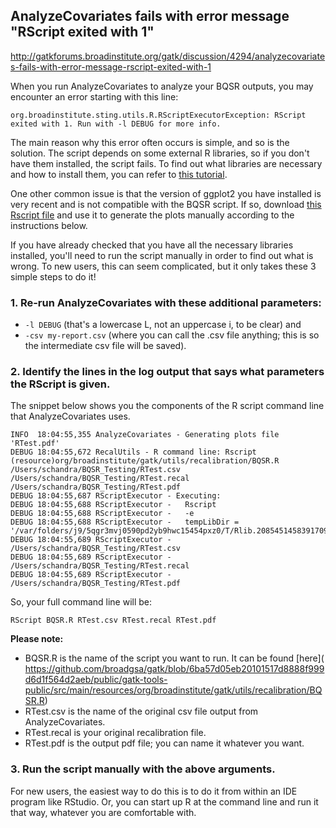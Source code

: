 ## AnalyzeCovariates fails with error message "RScript exited with 1"

http://gatkforums.broadinstitute.org/gatk/discussion/4294/analyzecovariates-fails-with-error-message-rscript-exited-with-1

<p>When you run AnalyzeCovariates to analyze your BQSR outputs, you may encounter an error starting with this line:</p>
<pre><code class="pre_md">org.broadinstitute.sting.utils.R.RScriptExecutorException: RScript exited with 1. Run with -l DEBUG for more info.</code class="pre_md"></pre>
<p>The main reason why this error often occurs is simple, and so is the solution. The script depends on some external R libraries, so if you don't have them installed, the script fails. To find out what libraries are necessary and how to install them, you can refer to <a href="http://www.broadinstitute.org/gatk/guide/article?id=2899">this tutorial</a>.</p>
<p>One other common issue is that the version of ggplot2 you have installed is very recent and is not compatible with the BQSR script. If so, download <a href="https://github.com/broadgsa/gatk/blob/6ba57d05eb20101517d8888f999d6d1f564d2aeb/public/gatk-tools-public/src/main/resources/org/broadinstitute/gatk/utils/recalibration/BQSR.R">this Rscript file</a> and use it to generate the plots manually according to the instructions below.</p>
<p>If you have already checked that you have all the necessary libraries installed, you'll need to run the script manually in order to find out what is wrong. To new users, this can seem complicated, but it only takes these 3 simple steps to do it! </p>
<h3>1. Re-run AnalyzeCovariates with these additional parameters:</h3>
<ul>
<li><code>-l DEBUG</code> (that's a lowercase L, not an uppercase i, to be clear) and</li>
<li><code>-csv my-report.csv</code> (where you can call the .csv file anything; this is so the intermediate csv file will be saved).</li>
</ul>
<h3>2. Identify the lines in the log output that says what parameters the RScript is given.</h3>
<p>The snippet below shows you the components of the R script command line that AnalyzeCovariates uses.</p>
<pre><code class="pre_md">INFO  18:04:55,355 AnalyzeCovariates - Generating plots file 'RTest.pdf' 
DEBUG 18:04:55,672 RecalUtils - R command line: Rscript (resource)org/broadinstitute/gatk/utils/recalibration/BQSR.R /Users/schandra/BQSR_Testing/RTest.csv /Users/schandra/BQSR_Testing/RTest.recal /Users/schandra/BQSR_Testing/RTest.pdf 
DEBUG 18:04:55,687 RScriptExecutor - Executing: 
DEBUG 18:04:55,688 RScriptExecutor -   Rscript 
DEBUG 18:04:55,688 RScriptExecutor -   -e 
DEBUG 18:04:55,688 RScriptExecutor -   tempLibDir = '/var/folders/j9/5qgr3mvj0590pd2yb9hwc15454pxz0/T/Rlib.2085451458391709180';source('/var/folders/j9/5qgr3mvj0590pd2yb9hwc15454pxz0/T/BQSR.761775214345441497.R'); 
DEBUG 18:04:55,689 RScriptExecutor -   /Users/schandra/BQSR_Testing/RTest.csv 
DEBUG 18:04:55,689 RScriptExecutor -   /Users/schandra/BQSR_Testing/RTest.recal 
DEBUG 18:04:55,689 RScriptExecutor -   /Users/schandra/BQSR_Testing/RTest.pdf </code class="pre_md"></pre>
<p>So, your full command line will be:</p>
<pre><code class="pre_md">RScript BQSR.R RTest.csv RTest.recal RTest.pdf</code class="pre_md"></pre>
<p><strong>Please note:</strong></p>
<ul>
<li>BQSR.R is the name of the script you want to run. It can be found [here]( <a href="https://github.com/broadgsa/gatk/blob/6ba57d05eb20101517d8888f999d6d1f564d2aeb/public/gatk-tools-public/src/main/resources/org/broadinstitute/gatk/utils/recalibration/BQSR.R">https://github.com/broadgsa/gatk/blob/6ba57d05eb20101517d8888f999d6d1f564d2aeb/public/gatk-tools-public/src/main/resources/org/broadinstitute/gatk/utils/recalibration/BQSR.R</a>)  </li>
<li>RTest.csv is the name of the original csv file output from AnalyzeCovariates.  </li>
<li>RTest.recal is your original recalibration file.   </li>
<li>RTest.pdf is the output pdf file; you can name it whatever you want.  </li>
</ul>
<h3>3. Run the script manually with the above arguments.</h3>
<p>For new users, the easiest way to do this is to do it from within an IDE program like RStudio. Or, you can start up R at the command line and run it that way, whatever you are comfortable with. </p>